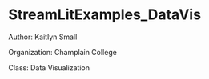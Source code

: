 # StreamLitExamples_DataVis

Author: Kaitlyn Small

Organization: Champlain College

Class: Data Visualization
